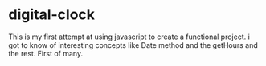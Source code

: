 # digital-clock
This is my first attempt at using javascript to create a functional project. i got to know of interesting concepts like Date method and the getHours and the rest. First of many.

